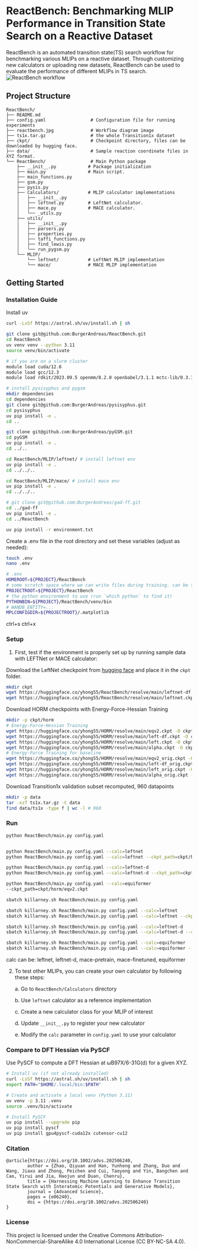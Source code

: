 # ReactBench: Benchmarking MLIP Performance in Transition State Search on a Reactive Dataset

ReactBench is an automated transition state(TS) search workflow for benchmarking various MLIPs on a reactive dataset.
Through customizing new calculators or uploading new datasets, ReactBench can be used to evaluate the performance of different MLIPs in TS search.
![ReactBench workflow](./reactbench.jpg)

## Project Structure

```
ReactBench/
├── README.md                    
├── config.yaml                 # Configuration file for running experiments
├── reactbench.jpg              # Workflow diagram image
├── ts1x.tar.gz                 # the whole Transition1x dataset
├── ckpt/                       # Checkpoint directory, files can be downloaded by hugging face.
├── data/                       # Sample reaction coordinate files in XYZ format.
└── ReactBench/                 # Main Python package
    ├── __init__.py            # Package initialization
    ├── main.py                # Main script.
    ├── main_functions.py      
    ├── gsm.py                 
    ├── pysis.py               
    ├── Calculators/           # MLIP calculator implementations
    │   ├── __init__.py        
    │   ├── leftnet.py         # LeftNet calculator.
    │   ├── mace.py            # MACE calculator.    
    │   └── _utils.py          
    ├── utils/                  
    │   ├── __init__.py
    │   ├── parsers.py         
    │   ├── properties.py      
    │   ├── taffi_functions.py 
    │   ├── find_lewis.py      
    │   └── run_pygsm.py       
    └── MLIP/                   
        └── leftnet/           # LeftNet MLIP implementation
        └── mace/              # MACE MLIP implementation
```

## Getting Started

### Installation Guide

Install uv
```bash
curl -LsSf https://astral.sh/uv/install.sh | sh
```

```bash
git clone git@github.com:BurgerAndreas/ReactBench.git
cd ReactBench
uv venv venv --python 3.11
source venv/bin/activate

# if you are on a slurm cluster
module load cuda/12.6
module load gcc/12.3
module load rdkit/2023.09.5 openmm/8.2.0 openbabel/3.1.1 mctc-lib/0.3.1

# install pysisyphus and pygsm
mkdir dependencies 
cd dependencies 
git clone git@github.com:BurgerAndreas/pysisyphus.git 
cd pysisyphus 
uv pip install -e .
cd ..

git clone git@github.com:BurgerAndreas/pyGSM.git 
cd pyGSM
uv pip install -e .
cd ../..

cd ReactBench/MLIP/leftnet/ # install leftnet env
uv pip install -e .
cd ../../..

cd ReactBench/MLIP/mace/ # install mace env
uv pip install -e .
cd ../../..

# git clone git@github.com:BurgerAndreas/gad-ff.git
cd ../gad-ff
uv pip install -e .
cd ../ReactBench

uv pip install -r environment.txt
```


Create a .env file in the root directory and set these variables (adjust as needed):
```bash
touch .env
nano .env
```
```bash
# .env
HOMEROOT=${PROJECT}/ReactBench
# some scratch space where we can write files during training. can be the same as HOMEROOT
PROJECTROOT=${PROJECT}/ReactBench
# the python environment to use (run `which python` to find it)
PYTHONBIN=${PROJECT}/ReactBench/venv/bin
# WANDB_ENTITY=...
MPLCONFIGDIR=${PROJECTROOT}/.matplotlib
```
ctrl+s
ctrl+x


### Setup

1. First, test if the environment is properly set up by running sample data with LEFTNet or MACE calculator:

Download the LeftNet checkpoint from [hugging face](https://huggingface.co/yhong55/ReactBench/tree/main) and place it in the `ckpt` folder.
```bash
mkdir ckpt
wget https://huggingface.co/yhong55/ReactBench/resolve/main/leftnet-df.ckpt -O ckpt/leftnet-df.ckpt
wget https://huggingface.co/yhong55/ReactBench/resolve/main/leftnet.ckpt -O ckpt/leftnet.ckpt
```

Download HORM checkpoints with Energy-Force-Hessian Training
```bash
mkdir -p ckpt/horm
# Energy-Force-Hessian Training
wget https://huggingface.co/yhong55/HORM/resolve/main/eqv2.ckpt -O ckpt/horm/eqv2.ckpt
wget https://huggingface.co/yhong55/HORM/resolve/main/left-df.ckpt -O ckpt/horm/left-df.ckpt
wget https://huggingface.co/yhong55/HORM/resolve/main/left.ckpt -O ckpt/horm/left.ckpt
wget https://huggingface.co/yhong55/HORM/resolve/main/alpha.ckpt -O ckpt/horm/alpha.ckpt
# Energy-Force Training for baseline
wget https://huggingface.co/yhong55/HORM/resolve/main/eqv2_orig.ckpt -O ckpt/horm/eqv2_orig.ckpt
wget https://huggingface.co/yhong55/HORM/resolve/main/left-df_orig.ckpt -O ckpt/horm/left-df_orig.ckpt
wget https://huggingface.co/yhong55/HORM/resolve/main/left_orig.ckpt -O ckpt/horm/left_orig.ckpt
wget https://huggingface.co/yhong55/HORM/resolve/main/alpha_orig.ckpt -O ckpt/horm/alpha_orig.ckpt
```

Download Transition1x validation subset recomputed, 960 datapoints
```bash
mkdir -p data 
tar -xzf ts1x.tar.gz -C data
find data/ts1x -type f | wc -l # 960
```

### Run

```bash
python ReactBench/main.py config.yaml


python ReactBench/main.py config.yaml --calc=leftnet 
python ReactBench/main.py config.yaml --calc=leftnet --ckpt_path=ckpt/horm/left.ckpt 

python ReactBench/main.py config.yaml --calc=leftnet-d 
python ReactBench/main.py config.yaml --calc=leftnet-d --ckpt_path=ckpt/horm/left-df.ckpt 

python ReactBench/main.py config.yaml --calc=equiformer
--ckpt_path=ckpt/horm/eqv2.ckpt 
``` 

```bash
sbatch killarney.sh ReactBench/main.py config.yaml

sbatch killarney.sh ReactBench/main.py config.yaml --calc=leftnet
sbatch killarney.sh ReactBench/main.py config.yaml --calc=leftnet --ckpt_path=ckpt/horm/left.ckpt

sbatch killarney.sh ReactBench/main.py config.yaml --calc=leftnet-d
sbatch killarney.sh ReactBench/main.py config.yaml --calc=leftnet-d --ckpt_path=ckpt/horm/left-df.ckpt

sbatch killarney.sh ReactBench/main.py config.yaml --calc=equiformer
sbatch killarney.sh ReactBench/main.py config.yaml --calc=equiformer --ckpt_path=ckpt/horm/eqv2.ckpt
```


calc can be: leftnet, leftnet-d, mace-pretrain, mace-finetuned, equiformer

2. To test other MLIPs, you can create your own calculator by following these steps:

   a. Go to `ReactBench/Calculators` directory

   b. Use `leftnet` calculator as a reference implementation
   
   c. Create a new calculator class for your MLIP of interest
   
   d. Update `__init__.py` to register your new calculator
   
   e. Modify the `calc` parameter in `config.yaml` to use your calculator



### Compare to DFT Hessian via PySCF

Use PySCF to compute a DFT Hessian at ωB97X/6-31G(d) for a given XYZ.

```bash
# Install uv (if not already installed)
curl -LsSf https://astral.sh/uv/install.sh | sh
export PATH="$HOME/.local/bin:$PATH"

# Create and activate a local venv (Python 3.11)
uv venv -p 3.11 .venv
source .venv/bin/activate

# Install PySCF
uv pip install --upgrade pip
uv pip install pyscf
uv pip install gpu4pyscf-cuda12x cutensor-cu12

```


### Citation

```
@article{https://doi.org/10.1002/advs.202506240,
        author = {Zhao, Qiyuan and Han, Yunhong and Zhang, Duo and Wang, Jiaxu and Zhong, Peichen and Cui, Taoyong and Yin, Bangchen and Cao, Yirui and Jia, Haojun and Duan, Chenru},
        title = {Harnessing Machine Learning to Enhance Transition State Search with Interatomic Potentials and Generative Models},
        journal = {Advanced Science},
        pages = {e06240},
        doi = {https://doi.org/10.1002/advs.202506240}
}
```


### License

This project is licensed under the Creative Commons Attribution-NonCommercial-ShareAlike 4.0 International License (CC BY-NC-SA 4.0).